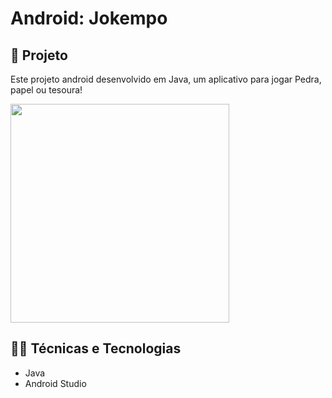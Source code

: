 ﻿# Android: Jokempo

## 📱 Projeto

Este projeto android desenvolvido em Java, um aplicativo para jogar  Pedra, papel ou tesoura!


<img src="https://imgur.com/ESKvhS4.gif" width="350"/>

## 🧑‍💻 Técnicas e Tecnologias

- Java
- Android Studio
